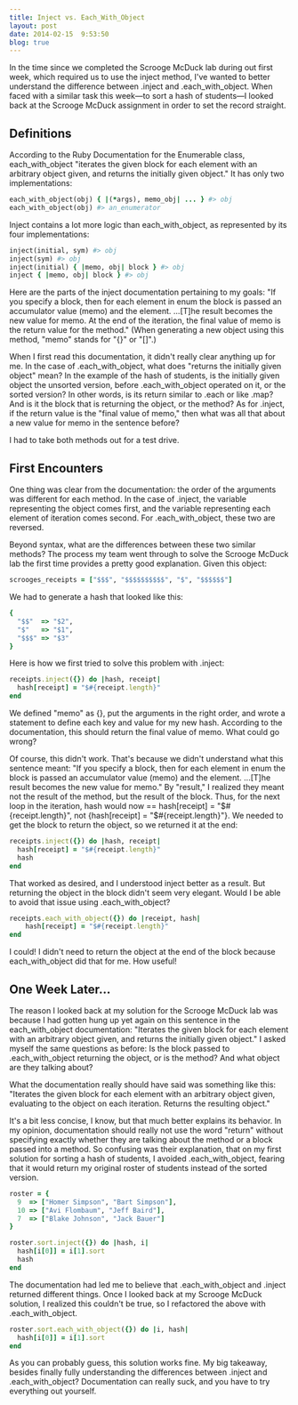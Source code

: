 ```yaml
---
title: Inject vs. Each_With_Object
layout: post
date: 2014-02-15  9:53:50
blog: true
---
```


In the time since we completed the Scrooge McDuck lab during out first week, which required us to use the inject method, I've wanted to better understand the difference between .inject and .each_with_object. When faced with a similar task this week—to sort a hash of students—I looked back at the Scrooge McDuck assignment in order to set the record straight.

## Definitions

According to the Ruby Documentation for the Enumerable class, each_with_object "iterates the given block for each element with an arbitrary object given, and returns the initially given object." It has only two implementations:

```ruby
each_with_object(obj) { |(*args), memo_obj| ... } #> obj
each_with_object(obj) #> an_enumerator
```
Inject contains a lot more logic than each_with_object, as represented by its four implementations:

```ruby
inject(initial, sym) #> obj
inject(sym) #> obj
inject(initial) { |memo, obj| block } #> obj
inject { |memo, obj| block } #> obj
```

Here are the parts of the inject documentation pertaining to my goals: "If you specify a block, then for each element in enum the block is passed an accumulator value (memo) and the element. ...[T]he result becomes the new value for memo. At the end of the iteration, the final value of memo is the return value for the method." (When generating a new object using this method, "memo" stands for "{}" or "[]".)

When I first read this documentation, it didn't really clear anything up for me. In the case of .each_with_object, what does "returns the initially given object" mean? In the example of the hash of students, is the initially given object the unsorted version, before .each_with_object operated on it, or the sorted version? In other words, is its return similar to .each or like .map? And is it the block that is returning the object, or the method? As for .inject, if the return value is the "final value of memo," then what was all that about a new value for memo in the sentence before?

I had to take both methods out for a test drive.

## First Encounters

One thing was clear from the documentation: the order of the arguments was different for each method. In the case of .inject, the variable representing the object comes first, and the variable representing each element of iteration comes second. For .each_with_object, these two are reversed.

Beyond syntax, what are the differences between these two similar methods? The process my team went through to solve the Scrooge McDuck lab the first time provides a pretty good explanation. Given this object:

```ruby
scrooges_receipts = ["$$$", "$$$$$$$$$$", "$", "$$$$$$"]
```

We had to generate a hash that looked like this:

```ruby
{
  "$$"  => "$2",
  "$"   => "$1",
  "$$$" => "$3"
}
```

Here is how we first tried to solve this problem with .inject:

```ruby
receipts.inject({}) do |hash, receipt|
  hash[receipt] = "$#{receipt.length}"
end
```

We defined "memo" as {}, put the arguments in the right order, and wrote a statement to define each key and value for my new hash. According to the documentation, this should return the final value of memo. What could go wrong?

Of course, this didn't work. That's because we didn't understand what this sentence meant: "If you specify a block, then for each element in enum the block is passed an accumulator value (memo) and the element. ...[T]he result becomes the new value for memo." By "result," I realized they meant not the result of the method, but the result of the block. Thus, for the next loop in the iteration, hash would now == hash[receipt] = "$#{receipt.length}", not {hash[receipt] = "$#{receipt.length}"}. We needed to get the block to return the object, so we returned it at the end:

```ruby
receipts.inject({}) do |hash, receipt|
  hash[receipt] = "$#{receipt.length}"
  hash
end
```

That worked as desired, and I understood inject better as a result. But returning the object in the block didn't seem very elegant. Would I be able to avoid that issue using .each_with_object?

```ruby
receipts.each_with_object({}) do |receipt, hash|
	hash[receipt] = "$#{receipt.length}"
end
```

I could! I didn't need to return the object at the end of the block because each_with_object did that for me. How useful!

## One Week Later...

The reason I looked back at my solution for the Scrooge McDuck lab was because I had gotten hung up yet again on this sentence in the each_with_object documentation: "Iterates the given block for each element with an arbitrary object given, and returns the initially given object." I asked myself the same questions as before: Is the block passed to .each_with_object returning the object, or is the method? And what object are they talking about?

What the documentation really should have said was something like this: "Iterates the given block for each element with an arbitrary object given, evaluating to the object on each iteration. Returns the resulting object."

It's a bit less concise, I know, but that much better explains its behavior. In my opinion, documentation should really not use the word "return" without specifying exactly whether they are talking about the method or a block passed into a method. So confusing was their explanation, that on my first solution for sorting a hash of students, I avoided .each_with_object, fearing that it would return my original roster of students instead of the sorted version.

```ruby
roster = {
  9  => ["Homer Simpson", "Bart Simpson"],
  10 => ["Avi Flombaum", "Jeff Baird"],
  7  => ["Blake Johnson", "Jack Bauer"]
}

roster.sort.inject({}) do |hash, i|
  hash[i[0]] = i[1].sort
  hash
end
```

The documentation had led me to believe that .each_with_object and .inject returned different things. Once I looked back at my Scrooge McDuck solution, I realized this couldn't be true, so I refactored the above with .each_with_object.

```ruby
roster.sort.each_with_object({}) do |i, hash|
  hash[i[0]] = i[1].sort
end
```

As you can probably guess, this solution works fine. My big takeaway, besides finally fully understanding the differences between .inject and .each_with_object? Documentation can really suck, and you have to try everything out yourself.
